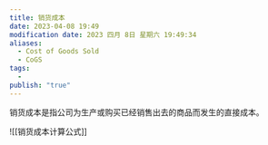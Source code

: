 ```yaml
---
title: 销货成本
date: 2023-04-08 19:49
modification date: 2023 四月 8日 星期六 19:49:34
aliases:
  - Cost of Goods Sold
  - CoGS
tags:
  - 
publish: "true"
---
```


销货成本是指公司为生产或购买已经销售出去的商品而发生的直接成本。

![[销货成本计算公式]]
